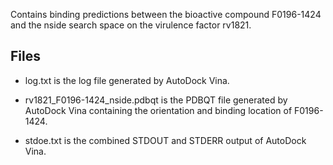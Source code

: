 Contains binding predictions between the bioactive compound F0196-1424 and the nside search space on the virulence factor rv1821.

## Files

- log.txt is the log file generated by AutoDock Vina.

- rv1821_F0196-1424_nside.pdbqt is the PDBQT file generated by AutoDock Vina containing the orientation and binding location of F0196-1424.

- stdoe.txt is the combined STDOUT and STDERR output of AutoDock Vina.

